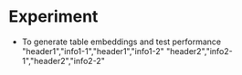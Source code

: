 # Experiment
* To generate table embeddings and test performance \
    "header1","info1-1","header1","info1-2"
    "header2","info2-1","header2","info2-2"  